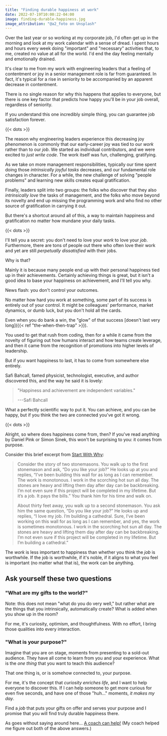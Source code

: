 ```yaml
---
title: "Finding durable happiness at work"
date: 2022-07-19T10:00:22-04:00
image: finding-durable-happiness.jpg
image_attribution: "@a2_foto on Unsplash"
---
```


Over the last year or so working at my corporate job, I'd often get up in the
morning and look at my work calendar with a sense of dread. I spent hours and
hours every week doing "important" and "necessary" activities that, to me,
created no value at all for the world. I'd end the day feeling mentally and
emotionally drained.

It's clear to me from my work with engineering leaders that a feeling of
contentment or joy in a senior management role is far from guaranteed. In fact,
it's typical for a rise in seniority to be accompanied by an apparent decrease
in contentment.

There is no single reason for why this happens that applies to everyone, but
there is one key factor that predicts how happy you'll be in your job overall,
regardless of seniority.

If you understand this one incredibly simple thing, you can guarantee job
satisfaction forever.<!--more-->

{{< dots >}}

The reason why engineering leaders experience this decreasing joy phenomenon is
commonly that our early-career joy was tied to our *work* rather than to our
*job*. We started as individual contributors, and we were excited to *just write
code*. The work itself was fun, challenging, gratifying.

As we take on more management responsibilities, typically our time spent
doing those *intrinsically joyful tasks* decreases, and our fundamental role
changes in character. For a while, the new challenge of solving "people
problems" and learning new skills creates equal gratification.

Finally, leaders split into two groups: the folks who discover that they also
*intrinsically love* the tasks of management, and the folks who move beyond its
novelty and end up missing the programming work and who find no other source of
gratification in carrying it out.

But there's a shortcut around all of this, a way to maintain happiness and
gratification no matter how mundane your daily tasks.

{{< dots >}}

I'll tell you a secret: you don't need to love your *work* to love your
*job*. Furthermore, there are tons of people out there who often love their work
and yet are still *perpetually dissatisfied* with their jobs.

Why is that?

Mainly it is because many people end up with their personal happiness tied up in
their achievements. Certainly achieving things is great, but it isn't a good
idea to base your happiness on achievement, and I'll tell you why.

News flash: you don't control your outcomes.

No matter how hard you work at something, some part of its success is entirely
out of your control. It might be colleagues' performance, market dynamics, or
dumb luck, but you don't hold all the cards.

Even when you do bank a win, the "glow" of that success 
[doesn't last very long]({{< ref "the-when-then-trap" >}}).

You used to get that rush from coding, then for a while it came from the novelty
of figuring out how humans interact and how teams create leverage, and then it
came from the recognition of promotions into higher levels of leadership.

But if you want happiness to last, it has to come from somewhere else entirely.

Safi Bahcall, famed physicist, technologist, executive, and author discovered
this, and the way he said it is lovely:

> "Happiness and achievement are independent variables."
>
> ---Safi Bahcall

What a perfectly scientific way to put it. You can achieve, and you can be
happy, but if you think the two are connected you've got it wrong.

{{< dots >}}

Alright, so where does happiness come from, then? If you've read anything by
Daniel Pink or Simon Sinek, this won't be surprising to you: it comes from
purpose.

Consider this brief excerpt from [Start With Why](https://amzn.to/3B8n9cU):

> Consider the story of two stonemasons. You walk up to the first stonemason and
> ask, “Do you like your job?” He looks up at you and replies, “I’ve been building
> this wall for as long as I can remember. The work is monotonous. I work in the
> scorching hot sun all day. The stones are heavy and lifting them day after day
> can be backbreaking. I’m not even sure if this project will be completed in my
> lifetime. But it’s a job. It pays the bills.” You thank him for his time and
> walk on. 
> 
> About thirty feet away, you walk up to a second stonemason. You ask him the same
> question, “Do you like your job?” He looks up and replies, “I love my job. I’m
> building a cathedral. Sure, I’ve been working on this wall for as long as I can
> remember, and yes, the work is sometimes monotonous. I work in the scorching hot
> sun all day. The stones are heavy and lifting them day after day can be
> backbreaking. I’m not even sure if this project will be completed in my
> lifetime. But I’m building a cathedral.”

The *work* is less important to happiness than whether you think the *job* is
worthwhile. If the job is worthwhile, if it's noble, if it aligns to what you
feel is important (no matter what that is), the work can be anything.

## Ask yourself these two questions

### "What are my gifts to the world?"

Note: this does not mean "what do you do very well," but rather what are the
things that you intrinsically, automatically create? What is added when you show
up in the room?

For me, it's curiosity, optimism, and thoughtfulness. With no effort, I bring
those qualities into every interaction.

### "What is your purpose?"

Imagine that you are on stage, moments from presenting to a sold-out
audience. They have all come to learn from you and your experience. What is
the *one thing* that you want to teach this audience?

That one thing is, or is somehow connected to, your purpose.

For me, it's the concept that *curiosity enriches life*, and I want to help
everyone to discover this. If I can help someone to get more curious for even
five seconds, and have one of those "huh..." moments, *it makes my day*.

Find a *job* that puts your gifts on offer and serves your purpose and I promise
that you will find truly durable happiness there.

As goes without saying around here... [A coach can
help!](https://aaronbieber.coach/get-started) (My coach helped me figure out
both of the above answers.)
